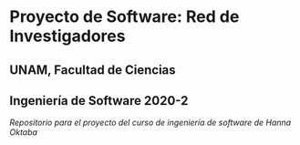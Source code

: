 # Proyecto de Software: Red de Investigadores
## UNAM, Facultad de Ciencias
## Ingeniería de Software 2020-2

_Repositorio para el proyecto del curso de ingeniería de software de Hanna Oktaba_